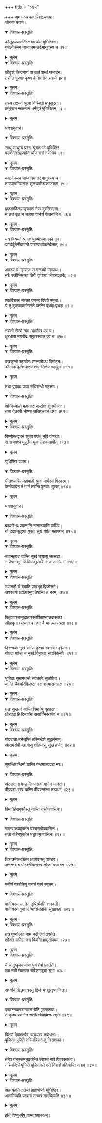 +++
title = "०४५"

+++
अथ पञ्चचत्वारिंशोऽध्यायः।  
शौनक उवाच।  

<details open><summary>विश्वास-प्रस्तुतिः</summary>

कौतूहलसमाविष्टः पप्रच्छेदं युधिष्ठिरः।  
यमलोकस्य चाध्वानमन्तरं मानुषस्य च ॥१॥
</details>

<details><summary>मूलम्</summary>

कौतूहलसमाविष्टः पप्रच्छेदं युधिष्ठिरः।  
यमलोकस्य चाध्वानमन्तरं मानुषस्य च ॥१॥
</details>


<details open><summary>विश्वास-प्रस्तुतिः</summary>

कीदृशं किम्प्रमाणं वा कथं वान्तं जनार्दन।  
तरन्ति पुरुषाः कृष्ण केनोपायेन संशमे ॥२॥
</details>

<details><summary>मूलम्</summary>

कीदृशं किम्प्रमाणं वा कथं वान्तं जनार्दन।  
तरन्ति पुरुषाः कृष्ण केनोपायेन संशमे ॥२॥
</details>


<details open><summary>विश्वास-प्रस्तुतिः</summary>

तस्य तद्वचनं श्रुत्वा विस्मितो मधुसूदनः।  
प्रत्युवाच महात्मानं धर्मपुत्रं युधिष्ठिरम् ॥३॥
</details>

<details><summary>मूलम्</summary>

तस्य तद्वचनं श्रुत्वा विस्मितो मधुसूदनः।  
प्रत्युवाच महात्मानं धर्मपुत्रं युधिष्ठिरम् ॥३॥
</details>

भगवानुवाच।  

<details open><summary>विश्वास-प्रस्तुतिः</summary>

साधु साधुरयं प्रश्नः श्रूयतां भो युधिष्ठिर।  
षडशीतिसहस्राणि योजनानां नराधिप ॥४॥
</details>

<details><summary>मूलम्</summary>

साधु साधुरयं प्रश्नः श्रूयतां भो युधिष्ठिर।  
षडशीतिसहस्राणि योजनानां नराधिप ॥४॥
</details>


<details open><summary>विश्वास-प्रस्तुतिः</summary>

यमलोकस्य चाध्वानमन्तरं मानुषस्य च।  
ताम्रपात्रमिवातप्तं शूलव्यामिश्रकण्टकम् ॥५॥
</details>

<details><summary>मूलम्</summary>

यमलोकस्य चाध्वानमन्तरं मानुषस्य च।  
ताम्रपात्रमिवातप्तं शूलव्यामिश्रकण्टकम् ॥५॥
</details>


<details open><summary>विश्वास-प्रस्तुतिः</summary>

द्वादशादित्यसङ्काशं भैरवं दुरतिक्रमम्।  
न तत्र वृक्षा न च्छाया पानीयं केतनानि च ॥६॥
</details>

<details><summary>मूलम्</summary>

द्वादशादित्यसङ्काशं भैरवं दुरतिक्रमम्।  
न तत्र वृक्षा न च्छाया पानीयं केतनानि च ॥६॥
</details>


<details open><summary>विश्वास-प्रस्तुतिः</summary>

यत्र विश्रमते श्रान्तः पुरुषोऽध्वानको नृप।  
याम्यैर्दूतैर्नीयमानो यमस्याज्ञाकरैर्बलात् ॥७॥
</details>

<details><summary>मूलम्</summary>

यत्र विश्रमते श्रान्तः पुरुषोऽध्वानको नृप।  
याम्यैर्दूतैर्नीयमानो यमस्याज्ञाकरैर्बलात् ॥७॥
</details>


<details open><summary>विश्वास-प्रस्तुतिः</summary>

अवश्यं च महाराज स गन्तव्यो महापथः।  
नरैः स्त्रीभिस्तथा तिर्यैः पृथिव्यां जीवसञ्ज्ञकैः ॥८॥
</details>

<details><summary>मूलम्</summary>

अवश्यं च महाराज स गन्तव्यो महापथः।  
नरैः स्त्रीभिस्तथा तिर्यैः पृथिव्यां जीवसञ्ज्ञकैः ॥८॥
</details>


<details open><summary>विश्वास-प्रस्तुतिः</summary>

एकविंशच्च नरका यमस्य विषये स्मृताः।  
ये तु दुष्कृतकर्माणस्ते पतन्ति पृथक् पृथक् ॥९॥
</details>

<details><summary>मूलम्</summary>

एकविंशच्च नरका यमस्य विषये स्मृताः।  
ये तु दुष्कृतकर्माणस्ते पतन्ति पृथक् पृथक् ॥९॥
</details>


<details open><summary>विश्वास-प्रस्तुतिः</summary>

नरको रौरवो नाम महारौरव एव च।  
क्षुरधारा महारौद्रः सूकरस्ताल एव च ॥१०॥
</details>

<details><summary>मूलम्</summary>

नरको रौरवो नाम महारौरव एव च।  
क्षुरधारा महारौद्रः सूकरस्ताल एव च ॥१०॥
</details>


<details open><summary>विश्वास-प्रस्तुतिः</summary>

वज्रकुम्भो महाघोरः शाल्मलोऽथ विमोहनः।  
कीटादः कृमिभक्षश्च शाल्मलिश्च महाद्रुमः ॥११॥
</details>

<details><summary>मूलम्</summary>

वज्रकुम्भो महाघोरः शाल्मलोऽथ विमोहनः।  
कीटादः कृमिभक्षश्च शाल्मलिश्च महाद्रुमः ॥११॥
</details>

तथा पूयवहः पापा रुधिरान्धो महत्तमः।  

<details open><summary>विश्वास-प्रस्तुतिः</summary>

अग्निज्वालो महानादः सन्दांशः शुनभोजनः।  
तथा वैतरणी चोष्णा असिपत्त्रवनं तथा ॥१२॥
</details>

<details><summary>मूलम्</summary>

अग्निज्वालो महानादः सन्दांशः शुनभोजनः।  
तथा वैतरणी चोष्णा असिपत्त्रवनं तथा ॥१२॥
</details>


<details open><summary>विश्वास-प्रस्तुतिः</summary>

विष्णोस्तद्वचनं श्रुत्वा पपात भुवि पाण्डवः।  
स सञ्ज्ञश्च मुहूर्तेन भूयः केशवमब्रवीत् ॥१३॥
</details>

<details><summary>मूलम्</summary>

विष्णोस्तद्वचनं श्रुत्वा पपात भुवि पाण्डवः।  
स सञ्ज्ञश्च मुहूर्तेन भूयः केशवमब्रवीत् ॥१३॥
</details>

युधिष्ठिर उवाच।  

<details open><summary>विश्वास-प्रस्तुतिः</summary>

भीतश्चास्मि महाबाहो श्रुत्वा मार्गस्य विस्तरम्।  
केनोपायेन तं मार्गं तरन्ति पुरुषाः सुखम् ॥१४॥
</details>

<details><summary>मूलम्</summary>

भीतश्चास्मि महाबाहो श्रुत्वा मार्गस्य विस्तरम्।  
केनोपायेन तं मार्गं तरन्ति पुरुषाः सुखम् ॥१४॥
</details>

भगवानुवाच।  

<details open><summary>विश्वास-प्रस्तुतिः</summary>

ब्राह्मणेभ्यः प्रदानानि नानारूपाणि पार्थिव।  
यो दद्याच्छ्रद्धया युक्तः सुखं याति महापथम् ॥१५॥
</details>

<details><summary>मूलम्</summary>

ब्राह्मणेभ्यः प्रदानानि नानारूपाणि पार्थिव।  
यो दद्याच्छ्रद्धया युक्तः सुखं याति महापथम् ॥१५॥
</details>


<details open><summary>विश्वास-प्रस्तुतिः</summary>

उपानहप्रदा यान्ति सुखं छायासु च्छत्त्रदाः।  
न तेषामशुभं किञ्चिच्छूलादि न च कण्टकाः ॥१६॥
</details>

<details><summary>मूलम्</summary>

उपानहप्रदा यान्ति सुखं छायासु च्छत्त्रदाः।  
न तेषामशुभं किञ्चिच्छूलादि न च कण्टकाः ॥१६॥
</details>


<details open><summary>विश्वास-प्रस्तुतिः</summary>

उपानहौ यो ददाति पात्रभूते द्विजोत्तमे।  
अश्वतर्यः प्रदातारमुपतिष्ठन्ति तं नरम् ॥१७॥
</details>

<details><summary>मूलम्</summary>

उपानहौ यो ददाति पात्रभूते द्विजोत्तमे।  
अश्वतर्यः प्रदातारमुपतिष्ठन्ति तं नरम् ॥१७॥
</details>


<details open><summary>विश्वास-प्रस्तुतिः</summary>

वितृष्णाश्चाम्बुदातारस्तर्पिताश्चान्नदास्तथा।  
औप्रावृता वस्त्रदाश्च नग्ना वै यान्त्यवस्त्रदाः ॥१८॥
</details>

<details><summary>मूलम्</summary>

वितृष्णाश्चाम्बुदातारस्तर्पिताश्चान्नदास्तथा।  
औप्रावृता वस्त्रदाश्च नग्ना वै यान्त्यवस्त्रदाः ॥१८॥
</details>


<details open><summary>विश्वास-प्रस्तुतिः</summary>

हिरण्यदाः सुखं यान्ति पुरुषाः स्वाभ्यलङ्कृताः।  
गोप्रदा यान्ति च सुखं विमुक्ताः सर्वकिल्बिषैः ॥१९॥
</details>

<details><summary>मूलम्</summary>

हिरण्यदाः सुखं यान्ति पुरुषाः स्वाभ्यलङ्कृताः।  
गोप्रदा यान्ति च सुखं विमुक्ताः सर्वकिल्बिषैः ॥१९॥
</details>


<details open><summary>विश्वास-प्रस्तुतिः</summary>

भूमिदाः सुखमधन्ते सर्वकामैः सुतर्पिताः।  
यान्ति चैवापरिक्लिष्टा नराः शय्यासनप्रदाः ॥२०॥
</details>

<details><summary>मूलम्</summary>

भूमिदाः सुखमधन्ते सर्वकामैः सुतर्पिताः।  
यान्ति चैवापरिक्लिष्टा नराः शय्यासनप्रदाः ॥२०॥
</details>


<details open><summary>विश्वास-प्रस्तुतिः</summary>

ततः सुखतरं यान्ति विमानेषु गृहप्रदाः।  
क्षीरप्रदा हि दिव्याभिः ससर्पिभिस्तथैव च ॥२१॥
</details>

<details><summary>मूलम्</summary>

ततः सुखतरं यान्ति विमानेषु गृहप्रदाः।  
क्षीरप्रदा हि दिव्याभिः ससर्पिभिस्तथैव च ॥२१॥
</details>


<details open><summary>विश्वास-प्रस्तुतिः</summary>

गोप्रदाता लभेत्तृप्तिं तस्मिन्देशे सुदुर्लभाम्।  
आरामरोपी च्छायासु शीतलासु सुखं व्रजेत् ॥२२॥
</details>

<details><summary>मूलम्</summary>

गोप्रदाता लभेत्तृप्तिं तस्मिन्देशे सुदुर्लभाम्।  
आरामरोपी च्छायासु शीतलासु सुखं व्रजेत् ॥२२॥
</details>

सुगन्धिगन्धिनो यान्ति गन्धमाल्यप्रदा नरः।  

<details open><summary>विश्वास-प्रस्तुतिः</summary>

अदत्तदाना गच्छन्ति पद्भ्यां यानेन यानदाः।  
दीपप्रदाः सुखं यान्ति दीपयन्तश्च तत्पथम् ॥२३॥
</details>

<details><summary>मूलम्</summary>

अदत्तदाना गच्छन्ति पद्भ्यां यानेन यानदाः।  
दीपप्रदाः सुखं यान्ति दीपयन्तश्च तत्पथम् ॥२३॥
</details>

विमानैर्हंसयुक्तैस्तु यान्ति मासोपवासिनः।  

<details open><summary>विश्वास-प्रस्तुतिः</summary>

चक्रवाकप्रयुक्तेन पञ्चरात्रोपवासिनः।  
ततो बर्हिणयुक्तेन षड्रात्रमुपवासिनः ॥२४॥
</details>

<details><summary>मूलम्</summary>

चक्रवाकप्रयुक्तेन पञ्चरात्रोपवासिनः।  
ततो बर्हिणयुक्तेन षड्रात्रमुपवासिनः ॥२४॥
</details>


<details open><summary>विश्वास-प्रस्तुतिः</summary>

त्रिरात्रमेकभक्तेन क्षपयेद्यस्तु पाण्डव।  
अनन्तरं च योऽश्नीयात्तस्य लोका यथा मम ॥२५॥
</details>

<details><summary>मूलम्</summary>

त्रिरात्रमेकभक्तेन क्षपयेद्यस्तु पाण्डव।  
अनन्तरं च योऽश्नीयात्तस्य लोका यथा मम ॥२५॥
</details>

पनीयं परलोकेषु पावनं परमं स्मृतम्।  

<details open><summary>विश्वास-प्रस्तुतिः</summary>

पानीयस्य प्रदानेन तृप्तिर्भवति शाश्वती।  
पानीयस्य गुणा दिव्याः प्रेतलोके सुखावहाः ॥२६॥
</details>

<details><summary>मूलम्</summary>

पानीयस्य प्रदानेन तृप्तिर्भवति शाश्वती।  
पानीयस्य गुणा दिव्याः प्रेतलोके सुखावहाः ॥२६॥
</details>


<details open><summary>विश्वास-प्रस्तुतिः</summary>

तत्र पुण्योदका नाम नदी तेषां प्रवर्तते।  
शीतलं सलिलं तत्र पिबन्ति ह्यमृतोपमम् ॥२७॥
</details>

<details><summary>मूलम्</summary>

तत्र पुण्योदका नाम नदी तेषां प्रवर्तते।  
शीतलं सलिलं तत्र पिबन्ति ह्यमृतोपमम् ॥२७॥
</details>


<details open><summary>विश्वास-प्रस्तुतिः</summary>

ये च दुष्कृतकर्माणः पूयं तेषां प्रवर्तते।  
एषा नदी महाराज सर्वकामदुघा शुभा ॥२८॥
</details>

<details><summary>मूलम्</summary>

ये च दुष्कृतकर्माणः पूयं तेषां प्रवर्तते।  
एषा नदी महाराज सर्वकामदुघा शुभा ॥२८॥
</details>

अध्वनि खिन्नगात्रस्तु द्विजो यः क्षुत्तृष्णान्वितः।  

<details open><summary>विश्वास-प्रस्तुतिः</summary>

पृच्छन्सदान्नदातारमभ्येति गृहमाशया।  
तं पूजय प्रयत्नेन सोऽतिथिर्ब्राह्मणः स्मृतः ॥२९॥
</details>

<details><summary>मूलम्</summary>

पृच्छन्सदान्नदातारमभ्येति गृहमाशया।  
तं पूजय प्रयत्नेन सोऽतिथिर्ब्राह्मणः स्मृतः ॥२९॥
</details>

पितरो देवताश्चैव ऋषयश्च तपोधनाः।  
पूजिताः पूजिते तस्मिन्निराशे तु निराशकाः।  

<details open><summary>विश्वास-प्रस्तुतिः</summary>

तमेव गच्छन्तमनुव्रजन्ति देवाश्च सर्वे पितरस्तथैव।  
तस्मिन्द्विजे पूजिते पूजितास्ते गते निराशे प्रतियान्ति नाशम् ॥३०॥
</details>

<details><summary>मूलम्</summary>

तमेव गच्छन्तमनुव्रजन्ति देवाश्च सर्वे पितरस्तथैव।  
तस्मिन्द्विजे पूजिते पूजितास्ते गते निराशे प्रतियान्ति नाशम् ॥३०॥
</details>


<details open><summary>विश्वास-प्रस्तुतिः</summary>

अहन्यहनि दातव्यं ब्राह्मणेभ्यो युधिष्ठिर।  
आगमिष्यति यत्पात्रं तत्पात्रं तारयिष्यति ॥३१॥
</details>

<details><summary>मूलम्</summary>

अहन्यहनि दातव्यं ब्राह्मणेभ्यो युधिष्ठिर।  
आगमिष्यति यत्पात्रं तत्पात्रं तारयिष्यति ॥३१॥
</details>

इति विष्णुधर्मेषु याम्याख्यानकम्।  
